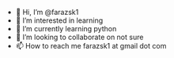 - 👋 Hi, I’m @farazsk1
- 👀 I’m interested in learning
- 🌱 I’m currently learning python
- 💞️ I’m looking to collaborate on not sure
- 📫 How to reach me farazsk1 at gmail dot com

<!---
farazsk1/farazsk1 is a ✨ special ✨ repository because its `README.md` (this file) appears on your GitHub profile.
You can click the Preview link to take a look at your changes.
--->
